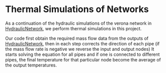 # Thermal Simulations of Networks

As a continuation of the hydraulic simulations of the verona network in [HydraulicNetwork](https://github.com/leannejdong/HydraulicNetwork),
we perform thermal simulations in this project.

Our code first obtain the required mass flow data from the outputs of [HydraulicNetwork](https://github.com/leannejdong/HydraulicNetwork),
then in each step corrects the direction of each pipe (if the mass flow rate is negative we reverse the input and output nodes)
It starts solving the equation for all pipes and if one is connected to different pipes, the final temperature for that particular node become
the average of the output temperatures.